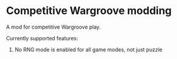 # Competitive Wargroove modding
A mod for competitive Wargroove play. 

Currently supported features: 
1. No RNG mode is enabled for all game modes, not just puzzle
